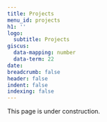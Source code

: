 ```yaml
---
title: Projects
menu_id: projects
h1: ''
logo:
  subtitle: Projects
giscus:
  data-mapping: number
  data-term: 22
date: 
breadcrumb: false
header: false
indent: false
indexing: false
---
```


This page is under construction.